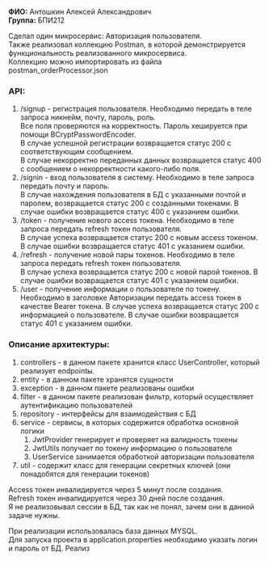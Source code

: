 **ФИО:** Антошкин Алексей Александрович\
**Группа:** БПИ212

Сделал один микросервис: Авторизация пользователя.\
Также реализовал коллекцию Postman, в которой демонстрируется функциональность реализованного микросервиса.\
Коллекцию можно импортировать из файла postman_orderProcessor.json

**<h3>API:</h3>**
1. /signup - регистрация пользователя. Необходимо передать в теле запроса никнейм, почту, пароль, роль.\
Все поля проверяются на корректность. Пароль хешируется при помощи BCryptPasswordEncoder.\
В случае успешной регистрации возвращается статус 200 с соответствующим сообщением.\
В случае некорректно переданных данных возвращается статус 400 с сообщением о некорректности какого-либо поля.
2. /signin - вход пользователя в систему. Необходимо в теле запроса передать почту и пароль. \
В случае нахождения пользователя в БД с указанными почтой и паролем, возвращается статус 200 с созданными токенами.
В случае ошибки возвращается статус 400 с указанием ошибки.
3. /token - получение нового access токена. Необходимо в теле запроса передать refresh токен пользователя.\
В случае успеха возвращается статус 200 с новым access токеном.
В случае ошибки возвращается статус 401 с указанием ошибки.
4. /refresh - получение новой пары токенов. Необходимо в теле запроса передать refresh токен пользователя.\
В случае успеха возвращается статус 200 с новой парой токенов.
В случае ошибки возвращается статус 401 с указанием ошибки.
5. /user - получение информации о пользователе по токену. Необходимо в заголовке Авторизации передать access токен 
в качестве Bearer токена.
В случае успеха возвращается статус 200 с информацией о пользователе.
В случае ошибки возвращается статус 401 с указанием ошибки.

**<h3>Описание архитектуры:</h3>**
1. controllers - в данном пакете хранится класс UserController, который реализует endpointы.
2. entity - в данном пакете хранятся сущности
3. exception - в данном пакете реализованы ошибки
4. filter - в данном пакете реализован фильтр, который осуществляет аутентификацию пользователей
5. repository - интерфейсы для взаимодействия с БД
6. service - сервисы, в которых содержится обработка основной логики
   1. JwtProvider генерирует и проверяет на валидность токены
   2.  JwtUtils получает по токену информацию о пользователе
   3. UserService занимается обработкой авторизации пользователя
7. util - содержит класс для генерации секретных ключей (они понадобятся для генерации токенов)

Access токен инвалидируется через 5 минут после создания.\
Refresh токен инвалидируется через 30 дней после создания.\
Я не реализовывал сессии в БД, так как не понял, зачем они в данной задаче нужны.

При реализации использовалась база данных MYSQL.\
Для запуска проекта в application.properties необходимо указать логин и пароль от БД.
Реализ
